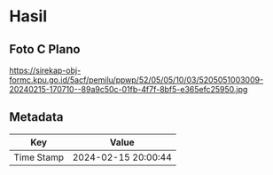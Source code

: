 # Hasil

## Foto C Plano

https://sirekap-obj-formc.kpu.go.id/5acf/pemilu/ppwp/52/05/05/10/03/5205051003009-20240215-170710--89a9c50c-01fb-4f7f-8bf5-e365efc25950.jpg


## Metadata

| Key        | Value               |
| ---------- | ------------------- |
| Time Stamp | 2024-02-15 20:00:44 |



